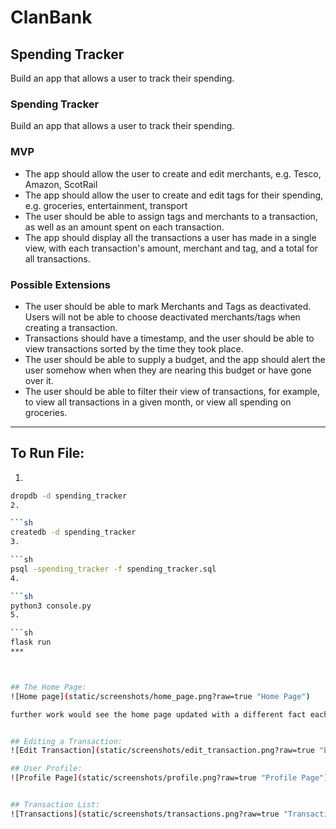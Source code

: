  # ClanBank

## Spending Tracker
Build an app that allows a user to track their spending.

### Spending Tracker
Build an app that allows a user to track their spending.

### MVP
* The app should allow the user to create and edit merchants, e.g. Tesco, Amazon, ScotRail
* The app should allow the user to create and edit tags for their spending, e.g. groceries, entertainment, transport
* The user should be able to assign tags and merchants to a transaction, as well as an amount spent on each transaction.
* The app should display all the transactions a user has made in a single view, with each transaction's amount, merchant and tag, and a total for all transactions.

### Possible Extensions
* The user should be able to mark Merchants and Tags as deactivated. Users will not be able to choose deactivated merchants/tags when creating a transaction.
* Transactions should have a timestamp, and the user should be able to view transactions sorted by the time they took place.
* The user should be able to supply a budget, and the app should alert the user somehow when when they are nearing this budget or have gone over it.
* The user should be able to filter their view of transactions, for example, to view all transactions in a given month, or view all spending on groceries.

***
## To Run File:

1. 
```sh
dropdb -d spending_tracker 
2. 

```sh
createdb -d spending_tracker
3.

```sh
psql -spending_tracker -f spending_tracker.sql
4. 

```sh
python3 console.py 
5. 

```sh
flask run 
***



## The Home Page:
![Home page](static/screenshots/home_page.png?raw=true "Home Page")

further work would see the home page updated with a different fact each day.


## Editing a Transaction:
![Edit Transaction](static/screenshots/edit_transaction.png?raw=true "Edit Transaction")

## User Profile:
![Profile Page](static/screenshots/profile.png?raw=true "Profile Page")


## Transaction List:
![Transactions](static/screenshots/transactions.png?raw=true "Transactions")



